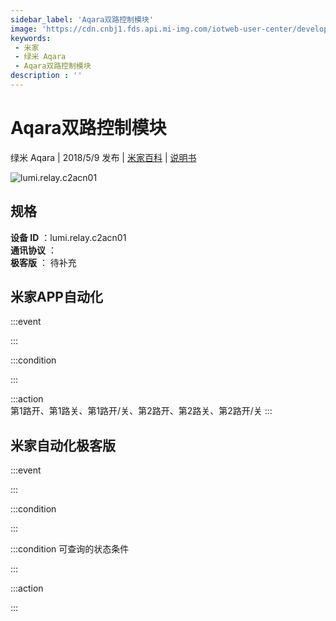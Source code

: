 ```yaml
---
sidebar_label: 'Aqara双路控制模块'
image: 'https://cdn.cnbj1.fds.api.mi-img.com/iotweb-user-center/developer_1679073307565UWsnxFnt.png?GalaxyAccessKeyId=AKVGLQWBOVIRQ3XLEW&Expires=9223372036854775807&Signature=dfjL+4xiNyxANA8wxJ3l6FOBPvE='
keywords: 
 - 米家
 - 绿米 Aqara
 - Aqara双路控制模块
description : ''
---
```

# Aqara双路控制模块

绿米 Aqara | 2018/5/9 发布 | [米家百科](https://home.mi.com/webapp/content/baike/product/index.html?model=lumi.relay.c2acn01) | [说明书](https://home.mi.com/views/introduction.html?model=lumi.relay.c2acn01&region=cn)

![lumi.relay.c2acn01](https://cdn.cnbj1.fds.api.mi-img.com/iotweb-user-center/developer_1679073307565UWsnxFnt.png?GalaxyAccessKeyId=AKVGLQWBOVIRQ3XLEW&Expires=9223372036854775807&Signature=dfjL+4xiNyxANA8wxJ3l6FOBPvE=)

## 规格  
> 
**设备 ID** ：lumi.relay.c2acn01  
**通讯协议** ：  
**极客版**  ： 待补充 


## 米家APP自动化  

:::event  

:::

:::condition  

:::

:::action   
第1路开、第1路关、第1路开/关、第2路开、第2路关、第2路开/关
:::

## 米家自动化极客版  

:::event  

:::

:::condition  

:::

:::condition 可查询的状态条件  

:::

:::action  

:::

        
